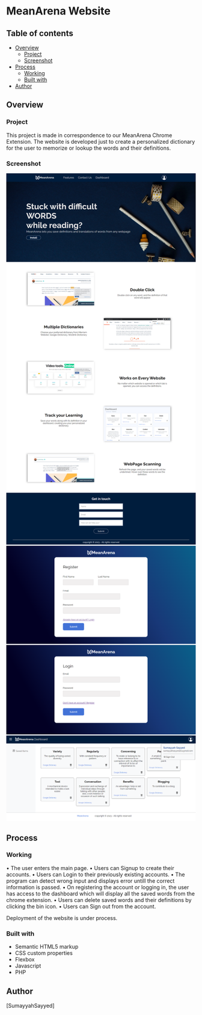 # MeanArena Website

## Table of contents

- [Overview](#overview)
  - [Project](#project)
  - [Screenshot](#screenshot)
- [Process](#process)
  - [Working](#working)
  - [Built with](#built-with)
- [Author](#author)

## Overview

### Project

This project is made in correspondence to our MeanArena Chrome Extension. The website is developed just to create a personalized dictionary for the user to memorize or lookup the words and their definitions.

### Screenshot

![](My-Design/Frontpage.png)
![](My-Design/Register.png)
![](My-Design/Login.png)
![](My-Design/Dashboard.png)

## Process

### Working

•	The user enters the main page.
•	Users can Signup to create their accounts.
•	Users can Login to their previously existing accounts.
•	The program can detect wrong input and displays error untill the correct information is passed.
•	On registering the account or logging in, the user has access to the dashboard which will display all the saved words from the chrome extension.
•	Users can delete saved words and their definitions by clicking the bin icon.
•	Users can Sign out from the account.

Deployment of the website is under process. 

### Built with

- Semantic HTML5 markup
- CSS custom properties
- Flexbox
- Javascript
- PHP

## Author

[SumayyahSayyed]
